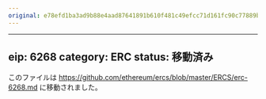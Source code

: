 ```yaml
---
original: e78efd1ba3ad9b88e4aad87641891b610f481c49efcc71d161fc90c77889b6dd
---
```


---
eip: 6268
category: ERC
status: 移動済み
---

このファイルは https://github.com/ethereum/ercs/blob/master/ERCS/erc-6268.md に移動されました。